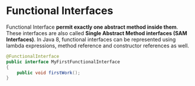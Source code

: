 # Functional Interfaces

Functional Interface **permit exactly one abstract method inside them**. These interfaces are also called **Single Abstract Method interfaces \(SAM Interfaces\)**. In Java 8, functional interfaces can be represented using lambda expressions, method reference and constructor references as well.

```java
@FunctionalInterface
public interface MyFirstFunctionalInterface 
{
    public void firstWork();
}
```



